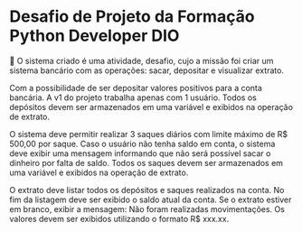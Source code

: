 # Desafio de Projeto da Formação Python Developer DIO

🏦
O sistema criado é uma atividade, desafio, cujo a missão foi criar um sistema bancário com as operações: sacar, depositar e visualizar extrato.

Com a possibilidade de ser depositar valores positivos para a conta bancária. A v1 do projeto trabalha apenas com 1 usuário. Todos os depósitos
devem ser armazenados em uma variável e exibidos na
operação de extrato.

O sistema deve permitir realizar 3 saques diários com limite
máximo de R$ 500,00 por saque. Caso o usuário não tenha
saldo em conta, o sistema deve exibir uma mensagem
informando que não será possível sacar o dinheiro por falta de
saldo. Todos os saques devem ser armazenados em uma
variável e exibidos na operação de extrato.

O extrato deve listar todos os depósitos e saques
realizados na conta. No fim da listagem deve ser exibido o
saldo atual da conta. Se o extrato estiver em branco, exibir a
mensagem: Não foram realizadas movimentações.
Os valores devem ser exibidos utilizando o formato R$ xxx.xx.





